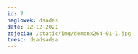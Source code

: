 ```yaml
---
id: 7
naglowek: dsadas
date: 12-12-2021
zdjecia: /static/img/demonx264-01-1.jpg
tresc: dsadsadsa
---
```

